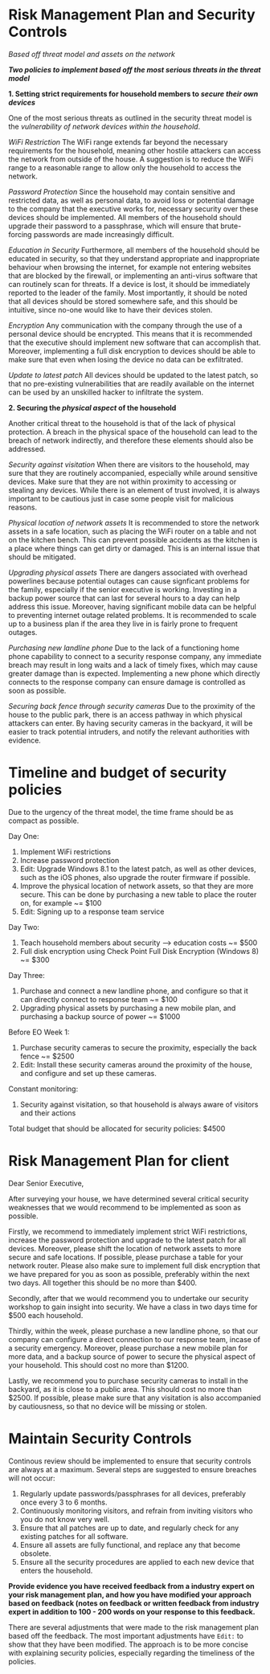 # Risk Management Plan and Security Controls
*Based off threat model and assets on the network*

***Two policies to implement based off the most serious threats in the threat model***

**1. Setting strict requirements for household members to _secure their own devices_**

One of the most serious threats as outlined in the security threat model is the *vulnerability of network devices within the household*. 

*WiFi Restriction*
The WiFi range extends far beyond the necessary requirements for the household, meaning other hostile attackers can access the network from outside of the house. A suggestion is to reduce the WiFi range to a reasonable range to allow only the household to access the network.

*Password Protection*
Since the household may contain sensitive and restricted data, as well as personal data, to avoid loss or potential damage to the company that the executive works for, necessary security over these devices should be implemented. All members of the household should upgrade their password to a passphrase, which will ensure that brute-forcing passwords are made increasingly difficult. 

*Education in Security*
Furthermore, all members of the household should be educated in security, so that they understand appropriate and inappropriate behaviour when browsing the internet, for example not entering websites that are blocked by the firewall, or implementing an anti-virus software that can routinely scan for threats. If a device is lost, it should be immediately reported to the leader of the family. Most importantly, it should be noted that all devices should be stored somewhere safe, and this should be intuitive, since no-one would like to have their devices stolen.

*Encryption*
Any communication with the company through the use of a personal device should be encrypted. This means that it is recommended that the executive should implement new software that can accomplish that. Moreover, implementing a full disk encryption to devices should be able to make sure that even when losing the device no data can be exfiltrated.

*Update to latest patch*
All devices should be updated to the latest patch, so that no pre-existing vulnerabilities that are readily available on the internet can be used by an unskilled hacker to infiltrate the system.

**2. Securing the _physical aspect_ of the household**

Another critical threat to the household is that of the lack of physical protection. A breach in the physical space of the household can lead to the breach of network indirectly, and therefore these elements should also be addressed.

*Security against visitation*
When there are visitors to the household, may sure that they are routinely accompanied, especially while around sensitive devices. Make sure that they are not within proximity to accessing or stealing any devices. While there is an element of trust involved, it is always important to be cautious just in case some people visit for malicious reasons.

*Physical location of network assets*
It is recommended to store the network assets in a safe location, such as placing the WiFi router on a table and not on the kitchen bench. This can prevent possible accidents as the kitchen is a place where things can get dirty or damaged. This is an internal issue that should be mitigated. 

*Upgrading physical assets*
There are dangers associated with overhead powerlines because potential outages can cause signficant problems for the family, especially if the senior executive is working. Investing in a backup power source that can last for several hours to a day can help address this issue. Moreover, having significant mobile data can be helpful to preventing internet outage related problems. It is recommended to scale up to a business plan if the area they live in is fairly prone to frequent outages.

*Purchasing new landline phone*
Due to the lack of a functioning home phone capability to connect to a security response company, any immediate breach may result in long waits and a lack of timely fixes, which may cause greater damage than is expected. Implementing a new phone which directly connects to the response company can ensure damage is controlled as soon as possible.

*Securing back fence through security cameras*
Due to the proximity of the house to the public park, there is an access pathway in which physical attackers can enter. By having security cameras in the backyard, it will be easier to track potential intruders, and notify the relevant authorities with evidence. 

# Timeline and budget of security policies

Due to the urgency of the threat model, the time frame should be as compact as possible.

Day One:
1. Implement WiFi restrictions
2. Increase password protection
3. Edit: Upgrade Windows 8.1 to the latest patch, as well as other devices, such as the iOS phones, also upgrade the router firmware if possible.
4. Improve the physical location of network assets, so that they are more secure. This can be done by purchasing a new table to place the router on, for example ~= $100
5. Edit: Signing up to a response team service

Day Two:
1. Teach household members about security --> education costs ~= $500
2. Full disk encryption using Check Point Full Disk Encryption (Windows 8) ~= $300

Day Three:
1. Purchase and connect a new landline phone, and configure so that it can directly connect to response team ~= $100
2. Upgrading physical assets by purchasing a new mobile plan, and purchasing a backup source of power ~= $1000

Before EO Week 1:
1. Purchase security cameras to secure the proximity, especially the back fence ~= $2500
2. Edit: Install these security cameras around the proximity of the house, and configure and set up these cameras.

Constant monitoring:
1. Security against visitation, so that household is always aware of visitors and their actions

Total budget that should be allocated for security policies: $4500

# Risk Management Plan for client

Dear Senior Executive,

After surveying your house, we have determined several critical security weaknesses that we would recommend to be implemented as soon as possible.

Firstly, we recommend to immediately implement strict WiFi restrictions, increase the password protection and upgrade to the latest patch for all devices. Moreover, please shift the location of network assets to more secure and safe locations. If possible, please purchase a table for your network router. Please also make sure to implement full disk encryption that we have prepared for you as soon as possible, preferably within the next two days. All together this should be no more than $400. 

Secondly, after that we would recommend you to undertake our security workshop to gain insight into security. We have a class in two days time for $500 each household. 

Thirdly, within the week, please purchase a new landline phone, so that our company can configure a direct connection to our response team, incase of a security emergency. Moreover, please purchase a new mobile plan for more data, and a backup source of power to secure the physical aspect of your household. This should cost no more than $1200.

Lastly, we recommend you to purchase security cameras to install in the backyard, as it is close to a public area. This should cost no more than $2500. If possible, please make sure that any visitation is also accompanied by cautiousness, so that no device will be missing or stolen.

# Maintain Security Controls

Continous review should be implemented to ensure that security controls are always at a maximum. Several steps are suggested to ensure breaches will not occur:
1. Regularly update passwords/passphrases for all devices, preferably once every 3 to 6 months.
2. Continuously monitoring visitors, and refrain from inviting visitors who you do not know very well.
3. Ensure that all patches are up to date, and regularly check for any existing patches for all software.
4. Ensure all assets are fully functional, and replace any that become obsolete.
5. Ensure all the security procedures are applied to each new device that enters the household.

**Provide evidence you have received feedback from a industry expert on your risk management plan, and how you have modified your approach based on feedback (notes on feedback or written feedback from industry expert in addition to 100 - 200 words on your response to this feedback.**

There are several adjustments that were made to the risk management plan based off the feedback. The most important adjustments have `Edit:` to show that they have been modified. The approach is to be more concise with explaining security policies, especially regarding the timeliness of the policies.
